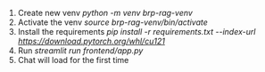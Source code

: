 1. Create new venv *python -m venv brp-rag-venv*
2. Activate the venv *source brp-rag-venv/bin/activate*
3. Install the requirements *pip install -r requirements.txt --index-url https://download.pytorch.org/whl/cu121*
4. Run *streamlit run frontend/app.py*
5. Chat will load for the first time
